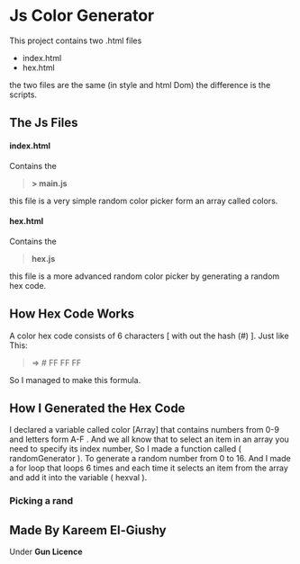 # Js Color Generator

This project contains two .html files 

 - index.html
 - hex.html

the two files are the same (in style and html Dom)
the difference is the scripts.

## The Js Files

#### index.html
Contains the 

> **> main.js**

this file is a very simple random color picker form an array called colors.
#### hex.html
Contains the 

> **hex.js**

this file is a more advanced random color picker by generating a random hex code.
## How Hex Code Works

A color hex code consists of 6 characters [ with out the hash (#) ].
Just like This:

> => # FF FF FF

So I managed to make this formula.
## How I Generated the Hex Code
I declared a variable called color [Array] that contains numbers from 0-9
and letters form A-F . And we all know that to select an item in an array you need to specify its index number, So I made a function called ( randomGenerator ). To generate a random number from 0 to 16. And
I made a for loop that loops 6 times and each time it selects an item from the array and add it into the variable ( hexval ).
### Picking a rand 

## Made By Kareem El-Giushy

Under **Gun Licence**